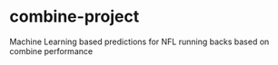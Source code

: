 # combine-project
Machine Learning based predictions for NFL running backs based on combine performance
